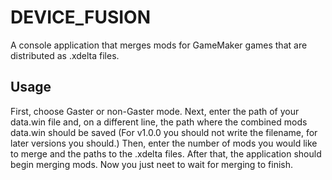 # DEVICE_FUSION
A console application that merges mods for GameMaker games that are distributed as .xdelta files.

## Usage
First, choose Gaster or non-Gaster mode.
Next, enter the path of your data.win file and, on a different line, the path where the combined mods data.win should be saved (For v1.0.0 you should not write the filename, for later versions you should.)
Then, enter the number of mods you would like to merge and the paths to the .xdelta files.
After that, the application should begin merging mods. Now you just neet to wait for merging to finish.
